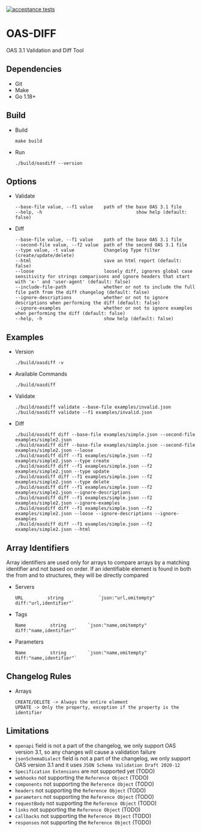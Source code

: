 [![acceptance tests](https://github.com/up9inc/oas-diff/actions/workflows/acceptance_tests.yml/badge.svg?branch=develop)](https://github.com/up9inc/oas-diff/actions/workflows/acceptance_tests.yml)
# OAS-DIFF 
OAS 3.1 Validation and Diff Tool

## Dependencies
- Git
- Make
- Go 1.18+

## Build
- Build
    ````
    make build
    ````
- Run
    ````
    ./build/oasdiff --version
    ````
## Options
- Validate
    ````
    --base-file value, --f1 value    path of the base OAS 3.1 file
    --help, -h                                   show help (default: false)
   ````
- Diff
    ````
    --base-file value, --f1 value    path of the base OAS 3.1 file
    --second-file value, --f2 value  path of the second OAS 3.1 file
    --type value, -t value           Changelog Type filter (create/update/delete)
    --html                           save an html report (default: false)
    --loose                          loosely diff, ignores global case sensitivity for strings comparisons and ignore headers that start with 'x-' and 'user-agent' (default: false)
    --include-file-path              whether or not to include the full file path from the diff changelog (default: false)
    --ignore-descriptions            whether or not to ignore descriptions when performing the diff (default: false)
    --ignore-examples                whether or not to ignore examples when performing the diff (default: false)
    --help, -h                       show help (default: false)
    ````
## Examples
- Version
    ````
    ./build/oasdiff -v
    ````
- Available Commands
    ````
    ./build/oasdiff
    ````
- Validate
    ````
    ./build/oasdiff validate --base-file examples/invalid.json
    ./build/oasdiff validate --f1 examples/invalid.json
    ````
- Diff
    ````
    ./build/oasdiff diff --base-file examples/simple.json --second-file examples/simple2.json
    ./build/oasdiff diff --base-file examples/simple.json --second-file examples/simple2.json --loose
    ./build/oasdiff diff --f1 examples/simple.json --f2 examples/simple2.json --type create
    ./build/oasdiff diff --f1 examples/simple.json --f2 examples/simple2.json --type update
    ./build/oasdiff diff --f1 examples/simple.json --f2 examples/simple2.json --type delete
    ./build/oasdiff diff --f1 examples/simple.json --f2 examples/simple2.json --ignore-descriptions
    ./build/oasdiff diff --f1 examples/simple.json --f2 examples/simple2.json --ignore-examples
    ./build/oasdiff diff --f1 examples/simple.json --f2 examples/simple2.json --loose --ignore-descriptions --ignore-examples
    ./build/oasdiff diff --f1 examples/simple.json --f2 examples/simple2.json --html
    ````

## Array Identifiers
 Array identifiers are used only for arrays to compare arrays by a matching identifier and not based on order. If an identifiable element is found in both the from and to structures, they will be directly compared

- Servers
    ````
    URL         string             `json:"url,omitempty" diff:"url,identifier"`
    ````
- Tags
    ````
    Name         string        `json:"name,omitempty" diff:"name,identifier"`
    ````
- Parameters
    ````
    Name         string        `json:"name,omitempty" diff:"name,identifier"`
    ````

## Changelog Rules
- Arrays
    ````
    CREATE/DELETE -> Always the entire element
    UPDATE -> Only the property, exception if the property is the identifier
    ````

## Limitations
- `openapi` field is not a part of the changelog, we only support OAS version 3.1, so any changes will cause a validation failure
- `jsonSchemaDialect` field is not a part of the changelog, we only support OAS version 3.1 and it uses `JSON Schema Validation Draft 2020-12`
- `Specification Extensions` are not supported yet (TODO)
- `webhooks` not supporting the `Reference Object` (TODO)
- `components` not supporting the `Reference Object` (TODO)
- `headers` not supporting the `Reference Object` (TODO)
- `parameters` not supporting the `Reference Object` (TODO)
- `requestBody` not supporting the `Reference Object` (TODO)
- `links` not supporting the `Reference Object` (TODO)
- `callbacks` not supporting the `Reference Object` (TODO)
- `responses` not supporting the `Reference Object` (TODO)

